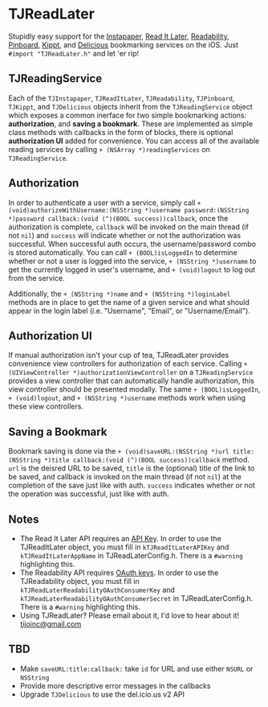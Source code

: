 # TJReadLater

Stupidly easy support for the [Instapaper](http://www.instapaper.com), [Read It Later](http://www.readitlater.com), [Readability](http://www.readability.com/), [Pinboard](http://pinboard.in/), [Kippt](http://kippt.com/), and [Delicious](http://www.delicious.com) bookmarking services on the iOS. Just `#import "TJReadLater.h"` and let 'er rip!

## TJReadingService

Each of the `TJInstapaper`, `TJReadItLater`, `TJReadability`, `TJPinboard`, `TJKippt`, and `TJDelicious` objects inherit from the `TJReadingService` object which exposes a common inerface for two simple bookmarking actions: **authorization**, and **saving a bookmark**. These are implemented as simple class methods with callbacks in the form of blocks, there is optional **authorization UI** added for convenience. You can access all of the available reading services by calling `+ (NSArray *)readingServices` on `TJReadingService`.

## Authorization

In order to authenticate a user with a service, simply call `+ (void)authorizeWithUsername:(NSString *)username password:(NSString *)password callback:(void (^)(BOOL success))callback`, once the authorization is complete, `callback` will be invoked on the main thread (if not `nil`) and `success` will indicate whether or not the authorization was successful. When successful auth occurs, the username/password combo is stored automatically. You can call `+ (BOOL)isLoggedIn` to determine whether or not a user is logged into the service, `+ (NSString *)username` to get the currently logged in user's username, and `+ (void)logout` to log out from the service.

Additionally, the `+ (NSString *)name` and `+ (NSString *)loginLabel` methods are in place to get the name of a given service and what should appear in the login label (i.e. "Username", "Email", or "Username/Email").

## Authorization UI

If manual authorization isn't your cup of tea, TJReadLater provides convenience view controllers for authorization of each service. Calling `+ (UIViewController *)authorizationViewController` on a `TJReadingService` provides a view controller that can automatically handle authorization, this view controller should be presented modally. The same `+ (BOOL)isLoggedIn`, `+ (void)logout`, and `+ (NSString *)username` methods work when using these view controllers.

## Saving a Bookmark

Bookmark saving is done via the `+ (void)saveURL:(NSString *)url title:(NSString *)title callback:(void (^)(BOOL success))callback` method. `url` is the deisred URL to be saved, `title` is the (optional) title of the link to be saved, and callback is invoked on the main thread (if not `nil`) at the completion of the save just like with auth. `success` indicates whether or not the operation was successful, just like with auth.

## Notes

- The Read It Later API requires an [API Key](http://readitlaterlist.com/api/signup/). In order to use the TJReadItLater object, you must fill in `kTJReadItLaterAPIKey` and `kTJReadItLaterAppName` in TJReadLaterConfig.h. There is a `#warning` highlighting this.
- The Readability API requires [OAuth keys](http://www.readability.com/publishers/api). In order to use the TJReadability object, you must fill in `kTJReadLaterReadabilityOAuthConsumerKey` and `kTJReadLaterReadabilityOAuthConsumerSecret` in TJReadLaterConfig.h. There is a `#warning` highlighting this.
- Using TJReadLater? Please email about it, I'd love to hear about it! [tijoinc@gmail.com](mailto:tijoinc@gmail.com)

## TBD

- Make `saveURL:title:callback:` take `id` for URL and use either `NSURL` or `NSString`
- Provide more descriptive error messages in the callbacks
- Upgrade `TJDelicious` to use the del.icio.us v2 API

